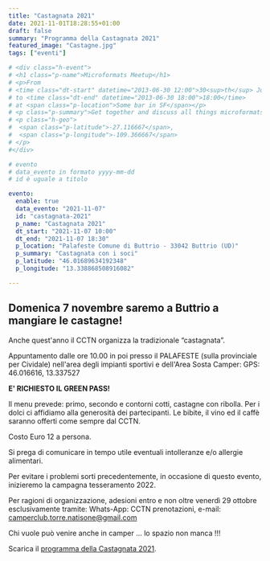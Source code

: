 ```yaml
---
title: "Castagnata 2021"
date: 2021-11-01T18:28:55+01:00
draft: false
summary: "Programma della Castagnata 2021"
featured_image: "Castagne.jpg"
tags: ["eventi"]

# <div class="h-event">
# <h1 class="p-name">Microformats Meetup</h1>
# <p>From 
# <time class="dt-start" datetime="2013-06-30 12:00">30<sup>th</sup> June 2013, 12:00</time>
# to <time class="dt-end" datetime="2013-06-30 18:00">18:00</time>
# at <span class="p-location">Some bar in SF</span></p>
# <p class="p-summary">Get together and discuss all things microformats-related.</p>
# <p class="h-geo">
#  <span class="p-latitude">-27.116667</span>,
#  <span class="p-longitude">-109.366667</span>
# </p>
#</div>

# evento 
# data_evento in formato yyyy-mm-dd
# id è uguale a titolo

evento:
  enable: true
  data_evento: "2021-11-07"
  id: "castagnata-2021"
  p_name: "Castagnata 2021"
  dt_start: "2021-11-07 10:00"
  dt_end: "2021-11-07 18:30"
  p_location: "Palafeste Comune di Buttrio - 33042 Buttrio (UD)"
  p_summary: "Castagnata con i soci"
  p_latitude: "46.01689634192348"
  p_longitude: "13.338868508916082"

---
```


## Domenica 7 novembre saremo a Buttrio a mangiare le castagne!

Anche quest'anno il CCTN organizza la tradizionale “castagnata”.

Appuntamento dalle ore 10.00 in poi presso il PALAFESTE (sulla provinciale per Cividale) nell'area degli impianti sportivi e dell'Area Sosta Camper: GPS: 46.016616, 13.337527

**E' RICHIESTO IL GREEN PASS!**

Il menu prevede: primo, secondo e contorni cotti, castagne con ribolla.
Per i dolci ci affidiamo alla generosità dei partecipanti.
Le bibite, il vino ed il caffè saranno offerti come sempre dal CCTN.

Costo Euro 12 a persona.

Si prega di comunicare in tempo utile eventuali intolleranze e/o allergie alimentari.

Per evitare i problemi sorti precedentemente, in occasione di questo evento, inizieremo la campagna tesseramento 2022.

Per ragioni di organizzazione, adesioni entro e non oltre venerdì 29 ottobre esclusivamente tramite:
Whats-App: CCTN prenotazioni, e-mail: camperclub.torre.natisone@gmail.com

Chi vuole può venire anche in camper ... lo spazio non manca !!!

Scarica il [programma della Castagnata 2021](Castagnata-2021.pdf).

